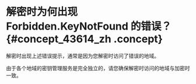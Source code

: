 # 解密时为何出现 Forbidden.KeyNotFound 的错误？ {#concept_43614_zh .concept}

解密时出现上述错误提示，通常是因为您解密时访问了错误的地域。

由于各个地域的密钥管理服务是完全独立的，请您确保解密时访问的地域与加密时一致。

